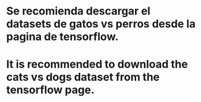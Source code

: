 # Se recomienda descargar el datasets de gatos vs perros desde la pagina de tensorflow.

# It is recommended to download the cats vs dogs dataset from the tensorflow page.
